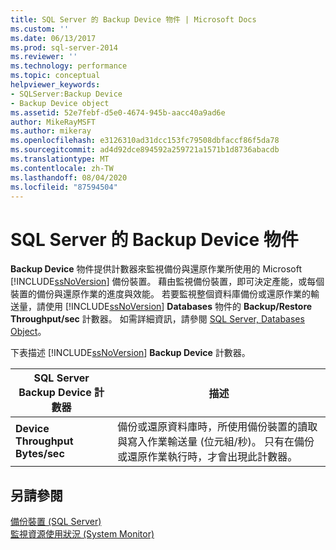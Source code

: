 ```yaml
---
title: SQL Server 的 Backup Device 物件 | Microsoft Docs
ms.custom: ''
ms.date: 06/13/2017
ms.prod: sql-server-2014
ms.reviewer: ''
ms.technology: performance
ms.topic: conceptual
helpviewer_keywords:
- SQLServer:Backup Device
- Backup Device object
ms.assetid: 52e7febf-d5e0-4674-945b-aacc40a9ad6e
author: MikeRayMSFT
ms.author: mikeray
ms.openlocfilehash: e3126310ad31dcc153fc79508dbfaccf86f5da78
ms.sourcegitcommit: ad4d92dce894592a259721a1571b1d8736abacdb
ms.translationtype: MT
ms.contentlocale: zh-TW
ms.lasthandoff: 08/04/2020
ms.locfileid: "87594504"
---
```

# <a name="sql-server-backup-device-object"></a>SQL Server 的 Backup Device 物件
  **Backup Device** 物件提供計數器來監視備份與還原作業所使用的 Microsoft [!INCLUDE[ssNoVersion](../../includes/ssnoversion-md.md)] 備份裝置。 藉由監視備份裝置，即可決定產能，或每個裝置的備份與還原作業的進度與效能。 若要監視整個資料庫備份或還原作業的輸送量，請使用 [!INCLUDE[ssNoVersion](../../includes/ssnoversion-md.md)] **Databases** 物件的 **Backup/Restore Throughput/sec** 計數器。 如需詳細資訊，請參閱 [SQL Server, Databases Object](sql-server-databases-object.md)。  
  
 下表描述 [!INCLUDE[ssNoVersion](../../includes/ssnoversion-md.md)] **Backup Device** 計數器。  
  
|SQL Server Backup Device 計數器|描述|  
|---------------------------------------|-----------------|  
|**Device Throughput Bytes/sec**|備份或還原資料庫時，所使用備份裝置的讀取與寫入作業輸送量 (位元組/秒)。 只有在備份或還原作業執行時，才會出現此計數器。|  
  
## <a name="see-also"></a>另請參閱  
 [備份裝置 &#40;SQL Server&#41;](../backup-restore/backup-devices-sql-server.md)   
 [監視資源使用狀況 &#40;System Monitor&#41;](monitor-resource-usage-system-monitor.md)  
  
  
